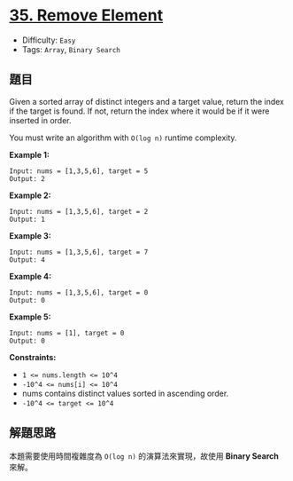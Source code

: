 # [35. Remove Element](https://leetcode.com/problems/search-insert-position/)
- Difficulty: `Easy`
- Tags: `Array`, `Binary Search`

## 題目
Given a sorted array of distinct integers and a target value, return the index if the target is found. If not, return the index where it would be if it were inserted in order.

You must write an algorithm with `O(log n)` runtime complexity.

**Example 1:**
```
Input: nums = [1,3,5,6], target = 5
Output: 2
```

**Example 2:**
```
Input: nums = [1,3,5,6], target = 2
Output: 1
```

**Example 3:**
```
Input: nums = [1,3,5,6], target = 7
Output: 4
```

**Example 4:**
```
Input: nums = [1,3,5,6], target = 0
Output: 0
```

**Example 5:**
```
Input: nums = [1], target = 0
Output: 0
 ```


**Constraints:**
- `1 <= nums.length <= 10^4`
- `-10^4 <= nums[i] <= 10^4`
- nums contains distinct values sorted in ascending order.
- `-10^4 <= target <= 10^4`

## 解題思路
本題需要使用時間複雜度為 `O(log n)` 的演算法來實現，故使用 **Binary Search** 來解。